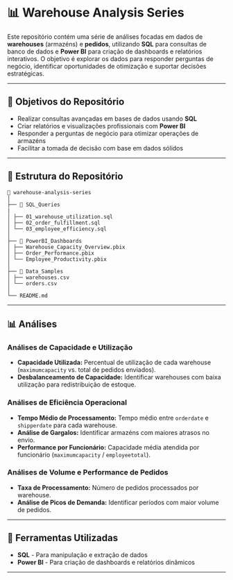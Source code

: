 # 📊 Warehouse Analysis Series  

Este repositório contém uma série de análises focadas em dados de **warehouses** (armazéns) e **pedidos**, utilizando **SQL** para consultas de banco de dados e **Power BI** para criação de dashboards e relatórios interativos. O objetivo é explorar os dados para responder perguntas de negócio, identificar oportunidades de otimização e suportar decisões estratégicas.  

---

## 🚀 Objetivos do Repositório  

- Realizar consultas avançadas em bases de dados usando **SQL**  
- Criar relatórios e visualizações profissionais com **Power BI**  
- Responder a perguntas de negócio para otimizar operações de armazéns  
- Facilitar a tomada de decisão com base em dados sólidos  

---

## 📂 Estrutura do Repositório  
```
📁 warehouse-analysis-series
│
├── 📁 SQL_Queries
|
│ ├── 01_warehouse_utilization.sql
│ ├── 02_order_fulfillment.sql
│ └── 03_employee_efficiency.sql
│
├── 📁 PowerBI_Dashboards
│ ├── Warehouse_Capacity_Overview.pbix
│ ├── Order_Performance.pbix
│ └── Employee_Productivity.pbix
│
├── 📁 Data_Samples
│ ├── warehouses.csv
│ └── orders.csv
│
└── README.md
```
---

## 📊 Análises  

### **Análises de Capacidade e Utilização**  
- **Capacidade Utilizada:** Percentual de utilização de cada warehouse (`maximumcapacity` vs. total de pedidos enviados).  
- **Desbalanceamento de Capacidade:** Identificar warehouses com baixa utilização para redistribuição de estoque. 

### **Análises de Eficiência Operacional**  
- **Tempo Médio de Processamento:** Tempo médio entre `orderdate` e `shipperdate` para cada warehouse.  
- **Análise de Gargalos:** Identificar armazéns com maiores atrasos no envio.  
- **Performance por Funcionário:** Capacidade média atendida por funcionário (`maximumcapacity` / `employeetotal`).  

### **Análises de Volume e Performance de Pedidos**  
- **Taxa de Processamento:** Número de pedidos processados por warehouse.  
- **Análise de Picos de Demanda:** Identificar períodos com maior volume de pedidos.   

---

## 🔧 Ferramentas Utilizadas  

- **SQL** - Para manipulação e extração de dados  
- **Power BI** - Para criação de dashboards e relatórios dinâmicos  

---
